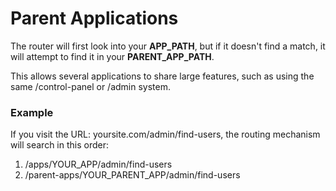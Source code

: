 # Parent Applications
The router will first look into your **APP_PATH**, but if it doesn't find a match, it will attempt to find it in your **PARENT_APP_PATH**.

This allows several applications to share large features, such as using the same /control-panel or /admin system.

### Example
If you visit the URL: yoursite.com/admin/find-users, the routing mechanism will search in this order:

1. /apps/YOUR_APP/admin/find-users
2. /parent-apps/YOUR_PARENT_APP/admin/find-users
